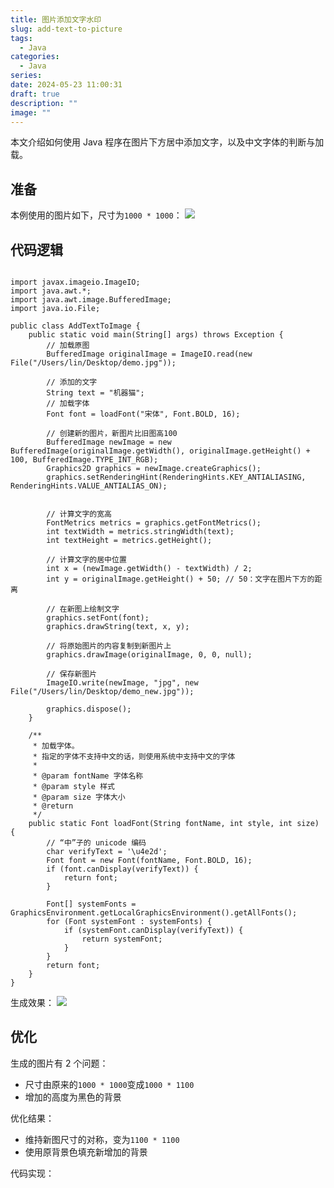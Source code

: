 ```yaml
---
title: 图片添加文字水印
slug: add-text-to-picture
tags:
  - Java
categories:
  - Java
series: 
date: 2024-05-23 11:00:31
draft: true
description: ""
image: ""
---
```


本文介绍如何使用 Java 程序在图片下方居中添加文字，以及中文字体的判断与加载。

<!--more-->

## 准备

本例使用的图片如下，尺寸为`1000 * 1000`：
![](https://r.xulinfeng.xyz/linden/2024/05/56f59fc463cc5e3de0a1d923a938efce.jpg)

## 代码逻辑

```

import javax.imageio.ImageIO;
import java.awt.*;
import java.awt.image.BufferedImage;
import java.io.File;

public class AddTextToImage {
    public static void main(String[] args) throws Exception {
        // 加载原图
        BufferedImage originalImage = ImageIO.read(new File("/Users/lin/Desktop/demo.jpg"));

        // 添加的文字
        String text = "机器猫";
        // 加载字体
        Font font = loadFont("宋体", Font.BOLD, 16);

        // 创建新的图片，新图片比旧图高100
        BufferedImage newImage = new BufferedImage(originalImage.getWidth(), originalImage.getHeight() + 100, BufferedImage.TYPE_INT_RGB);
        Graphics2D graphics = newImage.createGraphics();
        graphics.setRenderingHint(RenderingHints.KEY_ANTIALIASING, RenderingHints.VALUE_ANTIALIAS_ON);


        // 计算文字的宽高
        FontMetrics metrics = graphics.getFontMetrics();
        int textWidth = metrics.stringWidth(text);
        int textHeight = metrics.getHeight();

        // 计算文字的居中位置
        int x = (newImage.getWidth() - textWidth) / 2;
        int y = originalImage.getHeight() + 50; // 50：文字在图片下方的距离

        // 在新图上绘制文字
        graphics.setFont(font);
        graphics.drawString(text, x, y);

        // 将原始图片的内容复制到新图片上
        graphics.drawImage(originalImage, 0, 0, null);

        // 保存新图片
        ImageIO.write(newImage, "jpg", new File("/Users/lin/Desktop/demo_new.jpg"));

        graphics.dispose();
    }

    /**
     * 加载字体。
     * 指定的字体不支持中文的话，则使用系统中支持中文的字体
     *
     * @param fontName 字体名称
     * @param style 样式
     * @param size 字体大小
     * @return
     */
    public static Font loadFont(String fontName, int style, int size) {
        // “中”子的 unicode 编码
        char verifyText = '\u4e2d';
        Font font = new Font(fontName, Font.BOLD, 16);
        if (font.canDisplay(verifyText)) {
            return font;
        }

        Font[] systemFonts = GraphicsEnvironment.getLocalGraphicsEnvironment().getAllFonts();
        for (Font systemFont : systemFonts) {
            if (systemFont.canDisplay(verifyText)) {
                return systemFont;
            }
        }
        return font;
    }
}

```

生成效果：
![](https://r.xulinfeng.xyz/linden/2024/05/ca834580620d43337956adc4059cab2c.jpg)

## 优化

生成的图片有 2 个问题：

- 尺寸由原来的`1000 * 1000`变成`1000 * 1100`
- 增加的高度为黑色的背景

优化结果：

- 维持新图尺寸的对称，变为`1100 * 1100`
- 使用原背景色填充新增加的背景

代码实现：
